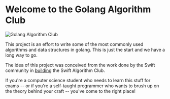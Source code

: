 # Welcome to the Golang Algorithm Club

![Golang Algorithm Club](https://github.com/wednesday-solutions/golang-algorithm-club/workflows/Golang%20Algorithm%20Club/badge.svg)

This project is an effort to write some of the most commonly used algorithms and data structures in golang. This is just the start and we have a long way to go. 

The idea of this project was conceived from the work done by the Swift community in [building](https://github.com/raywenderlich/swift-algorithm-club) the Swift Algorithm Club. 

If you're a computer science student who needs to learn this stuff for exams -- or if you're a self-taught programmer who wants to brush up on the theory behind your craft -- you've come to the right place!
